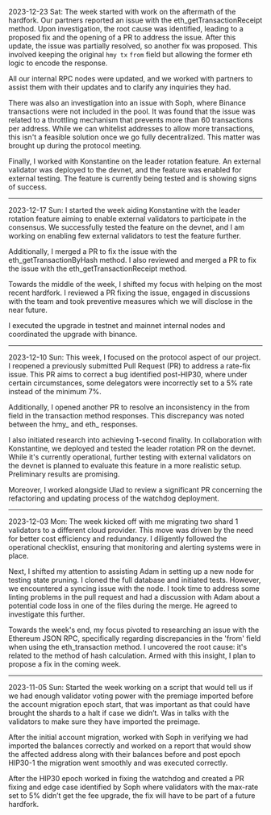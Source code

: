 2023-12-23 Sat: The week started with work on the aftermath of the hardfork. Our partners reported an issue with the eth_getTransactionReceipt method. Upon investigation, the root cause was identified, leading to a proposed fix and the opening of a PR to address the issue. After this update, the issue was partially resolved, so another fix was proposed. This involved keeping the original `hmy tx` `from` field but allowing the former eth logic to encode the response.

All our internal RPC nodes were updated, and we worked with partners to assist them with their updates and to clarify any inquiries they had.

There was also an investigation into an issue with Soph, where Binance transactions were not included in the pool. It was found that the issue was related to a throttling mechanism that prevents more than 60 transactions per address. While we can whitelist addresses to allow more transactions, this isn't a feasible solution once we go fully decentralized. This matter was brought up during the protocol meeting.

Finally, I worked with Konstantine on the leader rotation feature. An external validator was deployed to the devnet, and the feature was enabled for external testing. The feature is currently being tested and is showing signs of success.

---
2023-12-17 Sun: I started the week aiding Konstantine with the leader rotation feature aiming to enable external validators to participate in the consensus. We successfully tested the feature on the devnet, and I am working on enabling few external validators to test the feature further.

Additionally, I merged a PR to fix the issue with the eth_getTransactionByHash method. I also reviewed and merged a PR to fix the issue with the eth_getTransactionReceipt method.

Towards the middle of the week, I shifted my focus with helping on the most recent hardfork. I reviewed a PR fixing the issue, engaged in discussions with the team and took preventive measures which we will disclose in the near future.

I executed the upgrade in testnet and mainnet internal nodes and coordinated the upgrade with binance.

---
2023-12-10 Sun: This week, I focused on the protocol aspect of our project. I reopened a previously submitted Pull Request (PR) to address a rate-fix issue. This PR aims to correct a bug identified post-HIP30, where under certain circumstances, some delegators were incorrectly set to a 5% rate instead of the minimum 7%.

Additionally, I opened another PR to resolve an inconsistency in the from field in the transaction method responses. This discrepancy was noted between the hmy_ and eth_ responses.

I also initiated research into achieving 1-second finality. In collaboration with Konstantine, we deployed and tested the leader rotation PR on the devnet. While it's currently operational, further testing with external validators on the devnet is planned to evaluate this feature in a more realistic setup. Preliminary results are promising.

Moreover, I worked alongside Ulad to review a significant PR concerning the refactoring and updating process of the watchdog deployment.

---

2023-12-03 Mon: The week kicked off with me migrating two shard 1 validators to a different cloud provider. This move was driven by the need for better cost efficiency and redundancy. I diligently followed the operational checklist, ensuring that monitoring and alerting systems were in place.

Next, I shifted my attention to assisting Adam in setting up a new node for testing state pruning. I cloned the full database and initiated tests. However, we encountered a syncing issue with the node. I took time to address some linting problems in the pull request and had a discussion with Adam about a potential code loss in one of the files during the merge. He agreed to investigate this further.

Towards the week's end, my focus pivoted to researching an issue with the Ethereum JSON RPC, specifically regarding discrepancies in the 'from' field when using the eth_transaction method. I uncovered the root cause: it's related to the method of hash calculation. Armed with this insight, I plan to propose a fix in the coming week.

---

2023-11-05 Sun: Started the week working on a script that would tell us if we had enough validator voting power with the premiage imported before the account migration epoch start, that was important as that could have brought the shards to a halt if case we didn’t. Was in talks with the validators to make sure they have imported the preimage. 

After the initial account migration, worked with Soph in verifying we had imported the balances correctly and worked on a report that would show the affected address along with their balances before and post epoch HIP30-1  the migration went smoothly and was executed correctly.

After the HIP30 epoch worked in fixing the watchdog and created a PR fixing and edge case identified by Soph where validators with the max-rate set to 5% didn’t get the fee upgrade, the fix will have to be part of a future hardfork.
